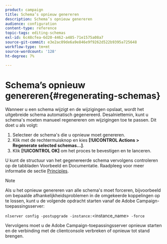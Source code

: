 ```yaml
---
product: campaign
title: Schema’s opnieuw genereren
description: Schema’s opnieuw genereren
audience: configuration
content-type: reference
topic-tags: editing-schemas
exl-id: 6c48cfea-6d20-4462-a485-71e1575a08a7
source-git-commit: e3e2ac09de6a9e846e9f9262d522b9395a725648
workflow-type: tm+mt
source-wordcount: '128'
ht-degree: 7%

---
```


# Schema’s opnieuw genereren{#regenerating-schemas}

Wanneer u een schema wijzigt en de wijzigingen opslaat, wordt het uitgebreide schema automatisch gegenereerd. Desalniettemin, kunt u schema&#39;s moeten manueel regenereren om wijzigingen toe te passen. Dit doet u als volgt:

1. Selecteer de schema&#39;s die u opnieuw moet genereren.
1. Klik met de rechtermuisknop en kies **[!UICONTROL Actions > Regenerate selected schemas...]**.
1. Klik **[!UICONTROL OK]** om het proces te bevestigen en te lanceren.

U kunt de structuur van het gegenereerde schema vervolgens controleren op de tabbladen Voorbeeld en Documentatie. Raadpleeg voor meer informatie de sectie [Principles](../../configuration/using/data-schemas.md#principles).

>[!NOTE]
>
>Als u het opnieuw genereren van alle schema&#39;s moet forceren, bijvoorbeeld om bepaalde afhankelijkheidsproblemen in de omgekeerde koppelingen op te lossen, kunt u de volgende opdracht starten vanaf de Adobe Campaign-toepassingsserver:
>
> `nlserver config -postupgrade -instance:`&lt;instance_name>` -force`
>
>Vervolgens moet u de Adobe Campaign-toepassingsserver opnieuw starten en de verbinding met de clientconsole verbreken of opnieuw tot stand brengen.
